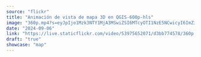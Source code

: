 ```yaml
---
source: "flickr"
title: "Animación de vista de mapa 3D en QGIS-600p-hls"
image: "360p.mp4?s=eyJpIjo1Mzk3NTY1MjA3MSwiZSI6MTcyOTI1NzE5NCwicyI6ImZiNzRkODA1YTJlM2FjYzhiY2MzNmQ3OTRjNjViMzc4YjQyNTRiOWUiLCJ2IjoxfQ.mp4"
date: "2024-09-06"
link: "https://live.staticflickr.com/video/53975652071/d3bb774578/360p.mp4?s=eyJpIjo1Mzk3NTY1MjA3MSwiZSI6MTcyOTI1NzE5NCwicyI6ImZiNzRkODA1YTJlM2FjYzhiY2MzNmQ3OTRjNjViMzc4YjQyNTRiOWUiLCJ2IjoxfQ"
draft: "true"
showcase: "map"
---
```

